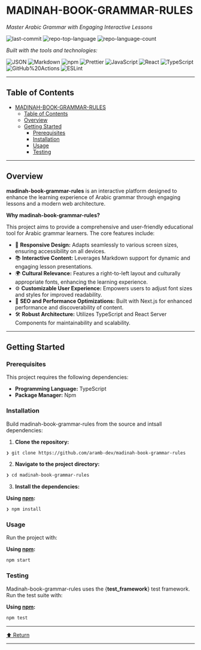 # MADINAH-BOOK-GRAMMAR-RULES

_Master Arabic Grammar with Engaging Interactive Lessons_

![last-commit](https://img.shields.io/github/last-commit/aramb-dev/madinah-book-grammar-rules?style=flat&logo=git&logoColor=white&color=0080ff) ![repo-top-language](https://img.shields.io/github/languages/top/aramb-dev/madinah-book-grammar-rules?style=flat&color=0080ff) ![repo-language-count](https://img.shields.io/github/languages/count/aramb-dev/madinah-book-grammar-rules?style=flat&color=0080ff)

_Built with the tools and technologies:_

![JSON](https://img.shields.io/badge/JSON-000000.svg?style=flat&logo=JSON&logoColor=white) ![Markdown](https://img.shields.io/badge/Markdown-000000.svg?style=flat&logo=Markdown&logoColor=white) ![npm](https://img.shields.io/badge/npm-CB3837.svg?style=flat&logo=npm&logoColor=white) ![Prettier](https://img.shields.io/badge/Prettier-F7B93E.svg?style=flat&logo=Prettier&logoColor=black) ![JavaScript](https://img.shields.io/badge/JavaScript-F7DF1E.svg?style=flat&logo=JavaScript&logoColor=black)
![React](https://img.shields.io/badge/React-61DAFB.svg?style=flat&logo=React&logoColor=black) ![TypeScript](https://img.shields.io/badge/TypeScript-3178C6.svg?style=flat&logo=TypeScript&logoColor=white) ![GitHub%20Actions](https://img.shields.io/badge/GitHub%20Actions-2088FF.svg?style=flat&logo=GitHub-Actions&logoColor=white) ![ESLint](https://img.shields.io/badge/ESLint-4B32C3.svg?style=flat&logo=ESLint&logoColor=white)

---

## Table of Contents

- [MADINAH-BOOK-GRAMMAR-RULES](#madinah-book-grammar-rules)
  - [Table of Contents](#table-of-contents)
  - [Overview](#overview)
  - [Getting Started](#getting-started)
    - [Prerequisites](#prerequisites)
    - [Installation](#installation)
    - [Usage](#usage)
    - [Testing](#testing)

---

## Overview

**madinah-book-grammar-rules** is an interactive platform designed to enhance the learning experience of Arabic grammar through engaging lessons and a modern web architecture.

**Why madinah-book-grammar-rules?**

This project aims to provide a comprehensive and user-friendly educational tool for Arabic grammar learners. The core features include:

- 🎨 **Responsive Design:** Adapts seamlessly to various screen sizes, ensuring accessibility on all devices.
- 📚 **Interactive Content:** Leverages Markdown support for dynamic and engaging lesson presentations.
- 🌍 **Cultural Relevance:** Features a right-to-left layout and culturally appropriate fonts, enhancing the learning experience.
- ⚙️ **Customizable User Experience:** Empowers users to adjust font sizes and styles for improved readability.
- 🚀 **SEO and Performance Optimizations:** Built with Next.js for enhanced performance and discoverability of content.
- 🛠️ **Robust Architecture:** Utilizes TypeScript and React Server Components for maintainability and scalability.

---

## Getting Started

### Prerequisites

This project requires the following dependencies:

- **Programming Language:** TypeScript
- **Package Manager:** Npm

### Installation

Build madinah-book-grammar-rules from the source and intsall dependencies:

1. **Clone the repository:**

```sh
❯ git clone https://github.com/aramb-dev/madinah-book-grammar-rules
```

2. **Navigate to the project directory:**

```sh
❯ cd madinah-book-grammar-rules
```

3. **Install the dependencies:**

**Using [npm](https://www.npmjs.com/):**

```sh
❯ npm install

```

### Usage

Run the project with:

**Using [npm](https://www.npmjs.com/):**

```sh
npm start

```

### Testing

Madinah-book-grammar-rules uses the {**test_framework**} test framework. Run the test suite with:

**Using [npm](https://www.npmjs.com/):**

```sh
npm test

```

---

[⬆ Return](#top)

---
